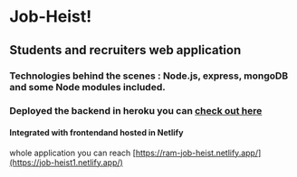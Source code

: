 # Job-Heist!
## Students and recruiters web application 
### Technologies behind the scenes : Node.js, express, mongoDB and some Node modules included.
### Deployed the backend in heroku you can [check out here](https://job-heist1.herokuapp.com/)
#### Integrated with frontendand hosted in Netlify 
whole application you can reach [https://ram-job-heist.netlify.app/](https://job-heist1.netlify.app/)

